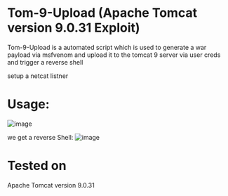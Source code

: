 # Tom-9-Upload (Apache Tomcat version 9.0.31 Exploit) 
Tom-9-Upload is a automated script which is used to generate a war payload via msfvenom and upload it to the tomcat 9 server via user creds and trigger a reverse shell

setup a netcat listner

# Usage:

![image](https://user-images.githubusercontent.com/94438634/171398162-b58a9595-e9db-4cac-a2c2-20870ac32aef.png)

we get a reverse Shell:
![image](https://user-images.githubusercontent.com/94438634/171398318-ed946a52-9154-4023-8b3b-29b78572e68d.png)


# Tested on 
Apache Tomcat version 9.0.31

